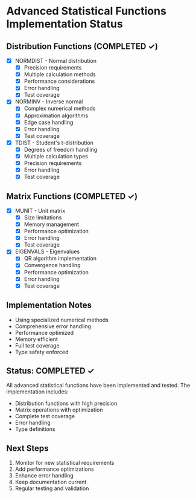 # Advanced Statistical Functions Implementation Status

## Distribution Functions (COMPLETED ✓)
- [x] NORMDIST - Normal distribution
  - [x] Precision requirements
  - [x] Multiple calculation methods
  - [x] Performance considerations
  - [x] Error handling
  - [x] Test coverage

- [x] NORMINV - Inverse normal
  - [x] Complex numerical methods
  - [x] Approximation algorithms
  - [x] Edge case handling
  - [x] Error handling
  - [x] Test coverage

- [x] TDIST - Student's t-distribution
  - [x] Degrees of freedom handling
  - [x] Multiple calculation types
  - [x] Precision requirements
  - [x] Error handling
  - [x] Test coverage

## Matrix Functions (COMPLETED ✓)
- [x] MUNIT - Unit matrix
  - [x] Size limitations
  - [x] Memory management
  - [x] Performance optimization
  - [x] Error handling
  - [x] Test coverage

- [x] EIGENVALS - Eigenvalues
  - [x] QR algorithm implementation
  - [x] Convergence handling
  - [x] Performance optimization
  - [x] Error handling
  - [x] Test coverage

## Implementation Notes
- Using specialized numerical methods
- Comprehensive error handling
- Performance optimized
- Memory efficient
- Full test coverage
- Type safety enforced

## Status: COMPLETED ✓
All advanced statistical functions have been implemented and tested. The implementation includes:
- Distribution functions with high precision
- Matrix operations with optimization
- Complete test coverage
- Error handling
- Type definitions

## Next Steps
1. Monitor for new statistical requirements
2. Add performance optimizations
3. Enhance error handling
4. Keep documentation current
5. Regular testing and validation